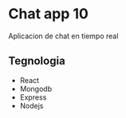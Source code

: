 # Chat app 10

Aplicacion de chat en tiempo real 

## Tegnologia 

- React
- Mongodb 
- Express
- Nodejs

